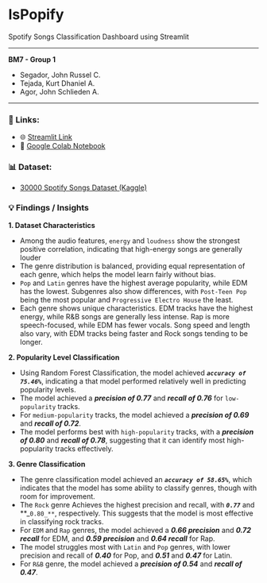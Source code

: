 ﻿# IsPopify

Spotify Songs Classification Dashboard using Streamlit

---

**BM7 - Group 1**

- Segador, John Russel C.
- Tejada, Kurt Dhaniel A.
- Agor, John Schlieden A.

---

### 🔗 Links:

- 🌐 [Streamlit Link](https://ispopify.streamlit.app/)
- 📗 [Google Colab Notebook](https://colab.research.google.com/drive/1If4bvcHwluVCvMzF2pkskTiaiYIFTlqv?usp=sharing)

### 📊 Dataset:

- [30000 Spotify Songs Dataset (Kaggle)](https://www.kaggle.com/datasets/joebeachcapital/30000-spotify-songs)

### 💡 Findings / Insights

**1. Dataset Characteristics**

- Among the audio features, `energy` and `loudness` show the strongest positive correlation, indicating that high-energy songs are generally louder
- The genre distribution is balanced, providing equal representation of each genre, which helps the model learn fairly without bias.
- `Pop` and `Latin` genres have the highest average popularity, while EDM has the lowest. Subgenres also show differences, with `Post-Teen Pop` being the most popular and `Progressive Electro House` the least.
- Each genre shows unique characteristics. EDM tracks have the highest energy, while R&B songs are generally less intense. Rap is more speech-focused, while EDM has fewer vocals. Song speed and length also vary, with EDM tracks being faster and Rock songs tending to be longer.

**2. Popularity Level Classification**

- Using Random Forest Classification, the model achieved **_`accuracy of 75.46%`_**, indicating a that model performed relatively well in predicting popularity levels.
- The model achieved a **_precision of 0.77_** and **_recall of 0.76_** for `low-popularity` tracks.
- For `medium-popularity` tracks, the model achieved a **_precision of 0.69_** and **_recall of 0.72_**.
- The model performs best with `high-popularity` tracks, with a **_precision of 0.80_** and **_recall of 0.78_**, suggesting that it can identify most high-popularity tracks effectively.

**3. Genre Classification**

- The genre classification model achieved an **_`accuracy of 58.65%`_**, which indicates that the model has some ability to classify genres, though with room for improvement.
- The `Rock` genre Achieves the highest precision and recall, with **_`0.77`_** and **_`0.80_**`, respectively. This suggests that the model is most effective in classifying rock tracks.
- For `EDM` and `Rap` genres, the model achieved a **_0.66 precision_** and **_0.72 recall_** for EDM, and **_0.59 precision_**
  and **_0.64 recall_** for Rap.
- The model struggles most with `Latin` and `Pop` genres, with lower precision and recall of **_0.40_** for Pop, and **_0.51_** and **_0.47_** for Latin.
- For `R&B` genre, the model achieved a **_precision of 0.54_** and **_recall of 0.47_**.
